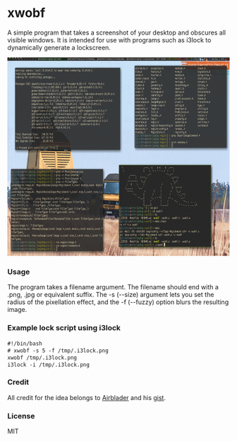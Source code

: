 xwobf
=====

A simple program that takes a screenshot of your desktop and obscures all
visible windows. It is intended for use with programs such as i3lock to
dynamically generate a lockscreen.

<img src="https://raw.githubusercontent.com/glindste/i/master/xwobf.gif" height="450">

### Usage

The program takes a filename argument. The filename should end with a .png, .jpg or equivalent suffix. The -s (--size) argument lets you set the radius of the pixellation effect, and the -f (--fuzzy) option blurs the resulting image.

### Example lock script using i3lock

```
#!/bin/bash
# xwobf -s 5 -f /tmp/.i3lock.png
xwobf /tmp/.i3lock.png
i3lock -i /tmp/.i3lock.png
```

### Credit

All credit for the idea belongs to [Airblader](https://github.com/Airblader) and
his [gist](https://gist.github.com/Airblader/3a96a407e16dae155744).

### License

MIT
